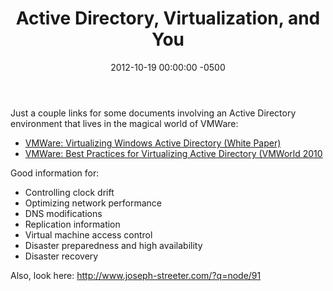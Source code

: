 ﻿---
title:  Active Directory, Virtualization, and You
date:   2012-10-19 00:00:00 -0500
categories: IT
---

Just a couple links for some documents involving an Active Directory environment that lives in the magical world of VMWare:

- <a href="http://www.vmware.com/files/pdf/Virtualizing_Windows_Active_Directory.pdf">VMWare: Virtualizing Windows Active Directory (White Paper)</a>
- <a href="http://mylearn.vmware.com/courseware/79218/EA6705_Formatted_v2.pdf">VMWare: Best Practices for Virtualizing Active Directory (VMWorld 2010 </a>

Good information for:

- Controlling clock drift
- Optimizing network performance
- DNS modifications
- Replication information
- Virtual machine access control
- Disaster preparedness and high availability
- Disaster recovery

Also, look here: http://www.joseph-streeter.com/?q=node/91
